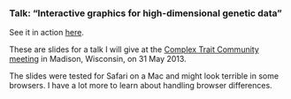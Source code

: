 ### Talk: &ldquo;Interactive graphics for high-dimensional genetic data&rdquo;

See it in action [here](http://www.biostat.wisc.edu/~kbroman/talks/ctc2013).

These are slides for a talk I will give at the [Complex Trait Community
meeting](http://rqtl.org/ctc2013.org) in Madison, Wisconsin, on 31 May 2013.

The slides were tested for Safari on a Mac and might look terrible in
some browsers. I have a lot more to learn about handling browser
differences.
